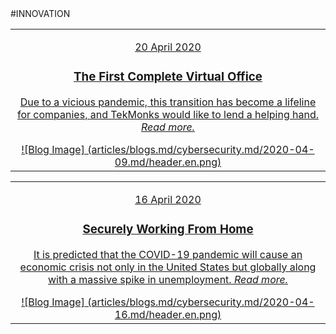<div class="bloglists" markdown="1">
#INNOVATION

|   |
|:------------:|
|[<p class="date">20 April 2020</p><div class="bloglist"><h3>The First Complete Virtual Office</h3><p>Due to a vicious pandemic, this transition has become a lifeline for companies, and TekMonks would like to lend a helping hand. *Read more.*</p></div> ![Blog Image] (articles/blogs.md/cybersecurity.md/2020-04-09.md/header.en.png)]({{#makeLink}}./blogarticle.html?blogs_path=./blogs.md/cybersecurity.md/2020-04-09.md&menu_path=/{{/makeLink}})|

|   |
|:------------:|
|[<p class="date">16 April 2020</p><div class="bloglist"><h3>Securely Working From Home</h3><p>It is predicted that the COVID-19 pandemic will cause an economic crisis not only in the United States but globally along with a massive spike in unemployment. *Read more.*</p></div> ![Blog Image] (articles/blogs.md/cybersecurity.md/2020-04-16.md/header.en.png)]({{#makeLink}}./blogarticle.html?blogs_path=./blogs.md/cybersecurity.md/2020-04-16.md&menu_path=/{{/makeLink}})|
</div>
